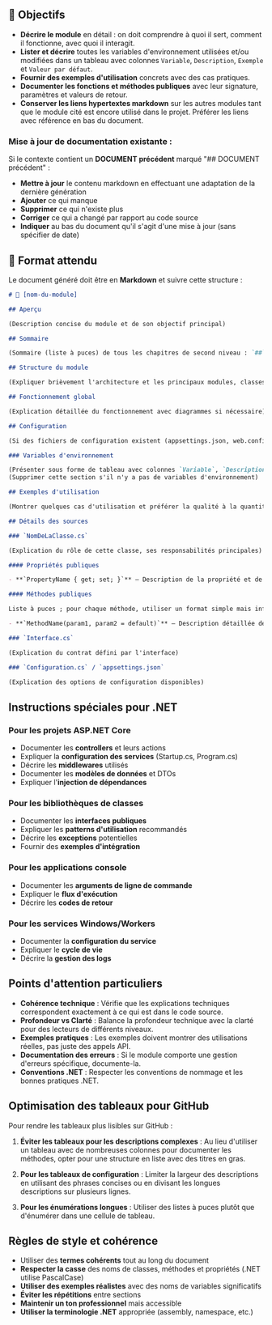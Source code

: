 ## 🎯 Objectifs

- **Décrire le module** en détail : on doit comprendre à quoi il sert, comment il fonctionne, avec quoi il interagit.
- **Lister et décrire** toutes les variables d'environnement utilisées et/ou modifiées dans un tableau avec colonnes `Variable`, `Description`, `Exemple` et `Valeur par défaut`.
- **Fournir des exemples d'utilisation** concrets avec des cas pratiques.
- **Documenter les fonctions et méthodes publiques** avec leur signature, paramètres et valeurs de retour.
- **Conserver les liens hypertextes markdown** sur les autres modules tant que le module cité est encore utilisé dans le projet. Préférer les liens avec référence en bas du document.

### Mise à jour de documentation existante :

Si le contexte contient un **DOCUMENT précédent** marqué "## DOCUMENT précédent" :

- **Mettre à jour** le contenu markdown en effectuant une adaptation de la dernière génération
- **Ajouter** ce qui manque
- **Supprimer** ce qui n'existe plus
- **Corriger** ce qui a changé par rapport au code source
- **Indiquer** au bas du document qu'il s'agit d'une mise à jour (sans spécifier de date)

## 📑 Format attendu

Le document généré doit être en **Markdown** et suivre cette structure :

```markdown
# 📘 [nom-du-module]

## Aperçu

(Description concise du module et de son objectif principal)

## Sommaire

(Sommaire (liste à puces) de tous les chapitres de second niveau : `##`)

## Structure du module

(Expliquer brièvement l'architecture et les principaux modules, classes, interfaces, etc.)

## Fonctionnement global

(Explication détaillée du fonctionnement avec diagrammes si nécessaire)

## Configuration

(Si des fichiers de configuration existent (appsettings.json, web.config, etc.), présenter leur contenu sous forme de tableau avec colonnes `Option`, `Description`, `Type`, `Valeur par défaut`)

### Variables d'environnement

(Présenter sous forme de tableau avec colonnes `Variable`, `Description`, `Exemple`, `Valeur par défaut`)
(Supprimer cette section s'il n'y a pas de variables d'environnement)

## Exemples d'utilisation

(Montrer quelques cas d'utilisation et préférer la qualité à la quantité)

## Détails des sources

### `NomDeLaClasse.cs`

(Explication du rôle de cette classe, ses responsabilités principales)

#### Propriétés publiques

- **`PropertyName { get; set; }`** — Description de la propriété et de son utilisation.

#### Méthodes publiques

Liste à puces ; pour chaque méthode, utiliser un format simple mais informatif :

- **`MethodName(param1, param2 = default)`** — Description détaillée de la méthode expliquant clairement son but, son fonctionnement et ses cas d'utilisation.

### `Interface.cs`

(Explication du contrat défini par l'interface)

### `Configuration.cs` / `appsettings.json`

(Explication des options de configuration disponibles)
```

## Instructions spéciales pour .NET

### Pour les projets ASP.NET Core

- Documenter les **controllers** et leurs actions
- Expliquer la **configuration des services** (Startup.cs, Program.cs)
- Décrire les **middlewares** utilisés
- Documenter les **modèles de données** et DTOs
- Expliquer l'**injection de dépendances**

### Pour les bibliothèques de classes

- Documenter les **interfaces publiques**
- Expliquer les **patterns d'utilisation** recommandés
- Décrire les **exceptions** potentielles
- Fournir des **exemples d'intégration**

### Pour les applications console

- Documenter les **arguments de ligne de commande**
- Expliquer le **flux d'exécution**
- Décrire les **codes de retour**

### Pour les services Windows/Workers

- Documenter la **configuration du service**
- Expliquer le **cycle de vie**
- Décrire la **gestion des logs**

## Points d'attention particuliers

- **Cohérence technique** : Vérifie que les explications techniques correspondent exactement à ce qui est dans le code source.
- **Profondeur vs Clarté** : Balance la profondeur technique avec la clarté pour des lecteurs de différents niveaux.
- **Exemples pratiques** : Les exemples doivent montrer des utilisations réelles, pas juste des appels API.
- **Documentation des erreurs** : Si le module comporte une gestion d'erreurs spécifique, documente-la.
- **Conventions .NET** : Respecter les conventions de nommage et les bonnes pratiques .NET.

## Optimisation des tableaux pour GitHub

Pour rendre les tableaux plus lisibles sur GitHub :

1. **Éviter les tableaux pour les descriptions complexes** : Au lieu d'utiliser un tableau avec de nombreuses colonnes pour documenter les méthodes, opter pour une structure en liste avec des titres en gras.

2. **Pour les tableaux de configuration** : Limiter la largeur des descriptions en utilisant des phrases concises ou en divisant les longues descriptions sur plusieurs lignes.

3. **Pour les énumérations longues** : Utiliser des listes à puces plutôt que d'énumérer dans une cellule de tableau.

## Règles de style et cohérence

- Utiliser des **termes cohérents** tout au long du document
- **Respecter la casse** des noms de classes, méthodes et propriétés (.NET utilise PascalCase)
- **Utiliser des exemples réalistes** avec des noms de variables significatifs
- **Éviter les répétitions** entre sections
- **Maintenir un ton professionnel** mais accessible
- **Utiliser la terminologie .NET** appropriée (assembly, namespace, etc.)
